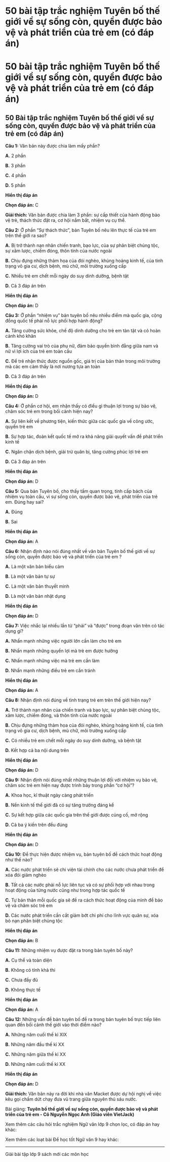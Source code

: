 # 50 bài tập trắc nghiệm Tuyên bố thế giới về sự sống còn, quyền được bảo vệ và phát triển của trẻ em (có đáp án)

# 50 bài tập trắc nghiệm Tuyên bố thế giới về sự sống còn, quyền được bảo vệ và phát triển của trẻ em (có đáp án)

## 50 Bài tập trắc nghiệm Tuyên bố thế giới về sự sống còn, quyền được bảo vệ và phát triển của trẻ em (có đáp án)

**Câu 1:** Văn bản này được chia làm mấy phần?

**A.** 2 phần

**B.** 3 phần

**C.** 4 phần

**D.** 5 phần

**Hiển thị đáp án**

**Chọn đáp án:** C

**Giải thích:** Văn bản được chia làm 3 phần: sự cấp thiết của hành động bảo vệ trẻ, thách thức đặt ra, cơ hội nắm bắt, nhiệm vụ cụ thể. 

**Câu 2:** Ở phần “Sự thách thức”, bản Tuyên bố nêu lên thực tế của trẻ em trên thế giới ra sao?

**A.** Bị trở thành nạn nhân chiến tranh, bạo lực, của sự phân biệt chủng tộc, sự xâm lược, chiếm đóng, thôn tính của nước ngoài

**B.** Chịu đựng những thảm họa của đói nghèo, khủng hoảng kinh tế, của tình trạng vô gia cư, dịch bệnh, mù chữ, môi trường xuống cấp

**C.** Nhiều trẻ em chết mỗi ngày do suy dinh dưỡng, bệnh tật

**D.** Cả 3 đáp án trên

**Hiển thị đáp án**

**Chọn đáp án:** D

**Câu 3:** Ở phần “nhiệm vụ” bản tuyên bố nêu nhiều điểm mà quốc gia, cộng đồng quốc tế phải nỗ lực phối hợp hành động?

**A.** Tăng cường sức khỏe, chế độ dinh dưỡng cho trẻ em tàn tật và có hoàn cảnh khó khăn

**B.** Tăng cường vai trò của phụ nữ, đảm bảo quyền bình đẳng giữa nam và nữ vì lợi ích của trẻ em toàn cầu

**C.** Để trẻ nhận thức được nguồn gốc, giá trị của bản thân trong môi trường mà các em cảm thấy là nơi nương tựa an toàn

**D.** Cả 3 đáp án trên

**Hiển thị đáp án**

**Chọn đáp án:** D

**Câu 4:** Ở phần cơ hội, em nhận thấy có điều gì thuận lợi trong sự bảo vệ, chăm sóc trẻ em trong bối cảnh hiện nay?

**A.** Sự liên kết về phương tiện, kiến thức giữa các quốc gia về công ước, quyền trẻ em

**B.** Sự hợp tác, đoàn kết quốc tế mở ra khả năng giải quyết vấn đề phát triển kinh tế

**C.** Ngăn chặn dịch bệnh, giải trừ quân bị, tăng cường phúc lợi trẻ em

**D.** Cả 3 đáp án trên

**Hiển thị đáp án**

**Chọn đáp án:** D

**Câu 5:** Qua bản Tuyên bố, cho thấy tầm quan trọng, tính cấp bách của nhiệm vụ toàn cầu, vì sự sống còn, quyền được bảo vệ, phát triển của trẻ em. Đúng hay sai?

**A.** Đúng

**B.** Sai

**Hiển thị đáp án**

**Chọn đáp án:** A

**Câu 6:** Nhận định nào nói đúng nhất về văn bản Tuyên bố thế giới về sự sống còn, quyền được bảo vệ và phát triển của trẻ em ?

**A.** Là một văn bản biểu cảm

**B.** Là một văn bản tự sự

**C.** Là một văn bản thuyết minh

**D.** Là một văn bản nhật dụng

**Hiển thị đáp án**

**Chọn đáp án:** D

**Câu 7:** Việc nhắc lại nhiều lần từ “phải” và “được” trong đoạn văn trên có tác dụng gì?

**A.** Nhấn mạnh những việc người lớn cần làm cho trẻ em

**B.** Nhấn mạnh những quyền lợi mà trẻ em được hưởng

**C.** Nhấn mạnh những việc mà trẻ em cần làm

**D.** Nhấn mạnh những điều trẻ em cần tránh

**Hiển thị đáp án**

**Chọn đáp án:** A

**Câu 8:** Nhận định nói đúng về tình trạng trẻ em trên thế giới hiện nay?

**A.** Trở thành nạn nhân của chiến tranh và bạo lực, sự phân biệt chủng tộc, xâm lược, chiếm đóng, và thôn tính của nước ngoài

**B.** Chịu đựng những thảm họa của đói nghèo, khủng hoảng kinh tế, của tình trạng vô gia cư, dịch bệnh, mù chữ, môi trường xuống cấp

**C.** Có nhiều trẻ em chết mỗi ngày do suy dinh dưỡng, và bệnh tật

**D.** Kết hợp cả ba nội dung trên

**Hiển thị đáp án**

**Chọn đáp án:** D

**Câu 9:** Nhận định nói đúng nhất những thuận lợi đối với nhiệm vụ bảo vệ, chăm sóc trẻ em hiện nay được trình bày trong phần “cơ hội”?

**A.** Khoa học, kĩ thuật ngày càng phát triển

**B.** Nền kinh tế thế giới đã có sự tăng trưởng đáng kể

**C.** Sự kết hợp giữa các quốc gia trên thế giới được củng cố, mở rộng

**D.** Cả ba ý kiến trên đều đúng

**Hiển thị đáp án**

**Chọn đáp án:** D

**Câu 10:** Để thực hiện được nhiệm vụ, bản tuyên bố đề cách thức hoạt động như thế nào?

**A.** Các nước phát triển sẽ chi viện tài chính cho các nước chưa phát triển để xóa đói giảm nghèo

**B.** Tất cả các nước phải nỗ lực liên tục và có sự phối hợp với nhau trong hoạt động của từng nước cũng như trong hợp tác quốc tế

**C.** Tự bản thân mỗi quốc gia sẽ đề ra cách thức hoạt động của mình để bảo vệ và chăm sóc trẻ em

**D.** Các nước phát triển cần cắt giảm bớt chi phí cho lĩnh vực quân sự, xóa bỏ nạn phân biệt chủng tộc

**Hiển thị đáp án**

**Chọn đáp án:** B

**Câu 11:** Những nhiệm vụ được đặt ra trong bản tuyên bố này?

**A.** Cụ thể và toàn diện

**B.** Không có tính khả thi

**C.** Chưa đầy đủ

**D.** Không thực tế

**Hiển thị đáp án**

**Chọn đáp án:** A

**Câu 12:** Những vấn đề bản tuyên bố đề ra trong bản tuyên bố trực tiếp liên quan đến bối cảnh thế giới vào thời điểm nào?

**A.** Những năm cuối thế kỉ XIX

**B.** Những năm đầu thế kỉ XX

**C.** Những năm giữa thế kỉ XX

**D.** Những năm cuối thế kỉ XX

**Hiển thị đáp án**

**Chọn đáp án:** D

**Giải thích:** Văn bản này ra đời khi nhà văn Macket được dự hội nghị về việc kêu gọi chấm dứt chạy đưa vũ trang giữa nguyên thủ sáu nước.

Bài giảng: **Tuyên bố thế giới về sự sống còn, quyền được bảo vệ và phát triển của trẻ em - Cô Nguyễn Ngọc Anh (Giáo viên VietJack)**

Xem thêm các câu hỏi trắc nghiệm Ngữ văn lớp 9 chọn lọc, có đáp án hay khác:

Xem thêm các loạt bài Để học tốt Ngữ văn 9 hay khác:

* * *

Giải bài tập lớp 9 sách mới các môn học
